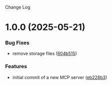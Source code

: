 Change Log

# 1.0.0 (2025-05-21)


### Bug Fixes

* remove storage files ([604b515](https://github.com/lukeocodes/mcp-server-change-plan/commit/604b5151dea038183c2e4841ba397009af37d584))


### Features

* initial commit of a new MCP server ([eb228b3](https://github.com/lukeocodes/mcp-server-change-plan/commit/eb228b344a8a8d0b9476ccdeba75fb2939c373ed))
